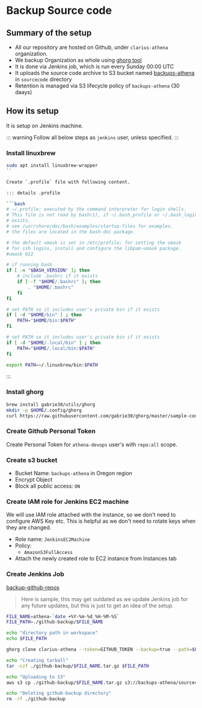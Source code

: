 # Backup Source code

## Summary of the setup
- All our repository are hosted on Github, under `clarius-athena` organization.
- We backup Organization as whole using [ghorg tool](https://github.com/gabrie30/ghorg)
- It is done via Jenkins job, which is run every Sunday 00:00 UTC
- It uploads the source code archive to S3 bucket named [backups-athena](https://s3.console.aws.amazon.com/s3/buckets/backups-athena/sourcecode/?region=us-west-2&tab=overview) in `sourcecode` directory
- Retention is managed  via S3 lifecycle policy of `backups-athena` (30 daays)

## How its setup
It is setup on Jenkins machine.

::: warning
Follow all below steps as `jenkins` user, unless specified.
:::

### Install linuxbrew

```bash
sudo apt install linuxbrew-wrapper
``

Create `.profile` file with following content.

::: details .profile

```bash
# ~/.profile: executed by the command interpreter for login shells.
# This file is not read by bash(1), if ~/.bash_profile or ~/.bash_login
# exists.
# see /usr/share/doc/bash/examples/startup-files for examples.
# the files are located in the bash-doc package.

# the default umask is set in /etc/profile; for setting the umask
# for ssh logins, install and configure the libpam-umask package.
#umask 022

# if running bash
if [ -n "$BASH_VERSION" ]; then
    # include .bashrc if it exists
    if [ -f "$HOME/.bashrc" ]; then
        . "$HOME/.bashrc"
    fi
fi

# set PATH so it includes user's private bin if it exists
if [ -d "$HOME/bin" ] ; then
    PATH="$HOME/bin:$PATH"
fi

# set PATH so it includes user's private bin if it exists
if [ -d "$HOME/.local/bin" ] ; then
    PATH="$HOME/.local/bin:$PATH"
fi

export PATH=~/.linuxbrew/bin:$PATH
```
:::

### Install ghorg

```bash
brew install gabrie30/utils/ghorg
mkdir -p $HOME/.config/ghorg
curl https://raw.githubusercontent.com/gabrie30/ghorg/master/sample-conf.yaml > $HOME/.config/ghorg/conf.yaml
```


### Create Github Personal Token

Create Personal Token for `athena-devops` user's with `repo:all` scope.

### Create s3 bucket

- Bucket Name: `backups-athena` in Oregon region
- Encrypt Object
- Block all public access: `ON`

### Create IAM role for Jenkins EC2 machine
We will use IAM role attached with the instance, so we don't need to configure AWS Key etc. This is helpful as we don't need to rotate keys when they are changed.

- Role name: `JenkinsEC2Machine`
- Policy: 
    - `AmazonS3FullAccess`
- Attach the newly created role to EC2 instance from Instances tab

### Create Jenkins Job

[backup-github-repos](https://athena-jenkins.clariusgroup.com/job/backup-github-repos/configure)

> Here is sample, this may get outdated as we update Jenkins job for any future updates, but this is just to get an idea of the setup.

```bash
FILE_NAME=athena-`date +%Y-%m-%d_%H-%M-%S`
FILE_PATH=./github-backup/$FILE_NAME

echo "directory path in workspace"
echo $FILE_PATH

ghorg clone clarius-athena --token=GITHUB_TOKEN --backup=true --path=$FILE_PATH

echo "Creating tarball"
tar -czf ./github-backup/$FILE_NAME.tar.gz $FILE_PATH

echo "Uploading to S3"
aws s3 cp ./github-backup/$FILE_NAME.tar.gz s3://backups-athena/sourcecode/

echo "Deleting github-backup directory"
rm -rf ./github-backup
```